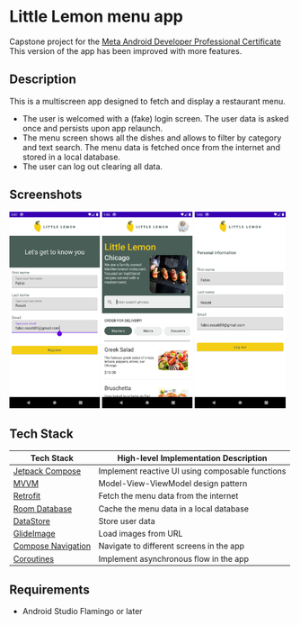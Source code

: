# Little Lemon menu app
Capstone project for the [Meta Android Developer Professional Certificate](https://coursera.org/share/f68a182f6630fec1aed522ba99ea63c3)
This version of the app has been improved with more features.

## Description
This is a multiscreen app designed to fetch and display a restaurant menu.
- The user is welcomed with a (fake) login screen. The user data is asked once and persists upon app relaunch.
- The menu screen shows all the dishes and allows to filter by category and text search. The menu data is fetched once from the internet and stored in a local database.
- The user can log out clearing all data.

## Screenshots
<p float="left">
  <img src="screenshots/Login.png" width="32%" />
  <img src="screenshots/Menu.png" width="32%" /> 
  <img src="screenshots/Logout.png" width="32%" />
</p>

## Tech Stack
| Tech Stack                                                                               | High-level Implementation Description            |
|------------------------------------------------------------------------------------------|--------------------------------------------------|
| [Jetpack Compose](https://developer.android.com/jetpack/compose)                         | Implement reactive UI using composable functions | 
| [MVVM](https://medium.com/swlh/understanding-mvvm-architecture-in-android-aa66f7e1a70b)  | Model-View-ViewModel design pattern              |
| [Retrofit](https://square.github.io/retrofit/)                                           | Fetch the menu data from the internet            |
| [Room Database](https://developer.android.com/training/data-storage/room)                | Cache the menu data in a local database          |
| [DataStore](https://developer.android.com/topic/libraries/architecture/datastore)        | Store user data                                  |
| [GlideImage](https://bumptech.github.io/glide/)                                                  | Load images from URL                             |
| [Compose Navigation](https://developer.android.com/jetpack/compose/navigation)           | Navigate to different screens in the app         |
| [Coroutines](https://kotlinlang.org/docs/coroutines-overview.html)                       | Implement asynchronous flow in the app           |

## Requirements
- Android Studio Flamingo or later